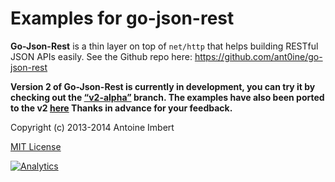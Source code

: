 Examples for go-json-rest
=========================

**Go-Json-Rest** is a thin layer on top of `net/http` that helps building RESTful JSON APIs easily.
See the Github repo here: https://github.com/ant0ine/go-json-rest


**Version 2 of Go-Json-Rest is currently in development, you can try it by checking out the [“v2-alpha”](https://github.com/ant0ine/go-json-rest/tree/v2-alpha) branch.
The examples have also been ported to the v2 [here](https://github.com/ant0ine/go-json-rest-examples/tree/v2-alpha)
Thanks in advance for your feedback.**


Copyright (c) 2013-2014 Antoine Imbert

[MIT License](https://github.com/ant0ine/go-json-rest-examples/blob/master/LICENSE)

[![Analytics](https://ga-beacon.appspot.com/UA-309210-4/go-json-rest-examples/readme)](https://github.com/igrigorik/ga-beacon)

